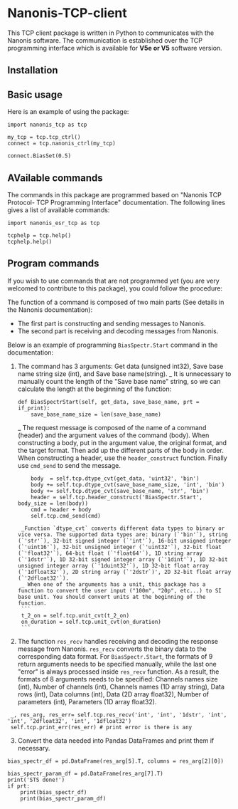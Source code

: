 # Nanonis-TCP-client
This TCP client package is written in Python to communicates with the Nanonis software. The communication is established over the TCP programming interface which is available for **V5e or V5** software version. 

## Installation

## Basic usage

Here is an example of using the package:

```
import nanonis_tcp as tcp

my_tcp = tcp.tcp_ctrl()
connect = tcp.nanonis_ctrl(my_tcp)

connect.BiasSet(0.5) 
```

## AVailable commands
The commands in this package are programmed based on "Nanonis TCP Protocol-
TCP Programming Interface" documentation. The following lines gives a list of available commands:
```
import nanonis_esr_tcp as tcp

tcphelp = tcp.help()
tcphelp.help()
```

## Program commands
If you wish to use commands that are not programmed yet (you are very welcomed to contribute to this package), you could follow the procedure:

The function of a command is composed of two main parts (See details in the Nanonis documentation):
* The first part is constructing and sending messages to Nanonis. 
* The second part is receiving and decoding messages from Nanonis.

Below is an example of programming `BiasSpectr.Start` command in the documentation:

1. The command has 3 arguments: Get data (unsigned int32), Save base name string size (int), and Save base name(string). 
    _ It is unnecessary to manually count the length of the "Save base name" string, so we can calculate the length at the beginning of the function:
    ```
    def BiasSpectrStart(self, get_data, save_base_name, prt = if_print):
        save_base_name_size = len(save_base_name)
    ```
    _ The request message is composed of the name of a command (header) and the argument values of the command (body). When constructing a body, put in the argument value, the original format, and the target format. Then add up the different parts of the body in order. When constructing a header, use the `header_construct` function. Finally use `cmd_send` to send the message.
    ```
        body  = self.tcp.dtype_cvt(get_data, 'uint32', 'bin')
        body += self.tcp.dtype_cvt(save_base_name_size, 'int', 'bin')
        body += self.tcp.dtype_cvt(save_base_name, 'str', 'bin')
        header = self.tcp.header_construct('BiasSpectr.Start', body_size = len(body))
        cmd = header + body
        self.tcp.cmd_send(cmd)
    ```
        _Function `dtype_cvt` converts different data types to binary or vice versa. The supported data types are: binary (`'bin'`), string (`'str'`), 32-bit signed integer (`'int'`), 16-bit unsigned integer (`'uint16'`), 32-bit unsigned integer (`'uint32'`), 32-bit float (`'float32'`), 64-bit float (`'float64'`), 1D string array (`'1dstr'`), 1D 32-bit signed integer array (`'1dint'`), 1D 32-bit unsigned integer array (`'1duint32'`), 1D 32-bit float array (`'1dfloat32'`), 2D string array (`'2dstr`)', 2D 32-bit float array (`'2dfloat32'`). 
        _ When one of the arguments has a unit, this package has a function to convert the user input ("100m", "20p", etc...) to SI base unit. You should convert units at the beginning of the function. 
        ```
        t_2_on = self.tcp.unit_cvt(t_2_on)
        on_duration = self.tcp.unit_cvt(on_duration)
        ```
2. The function `res_recv` handles receiving and decoding the response message from Nanonis. `res_recv` converts the binary data to the corresponding data format. For `BiasSpectr.Start`, the formats of 9 return arguments needs to be specified manually, while the last one "error" is always processed inside `res_recv` function. As a result, the formats of 8 arguments needs to be specified: Channels names size (int), Number of channels (int), Channels names (1D array string), Data rows (int), Data columns (int), Data (2D array float32), Number of parameters (int), Parameters (1D array float32). 
```
 _, res_arg, res_err= self.tcp.res_recv('int', 'int', '1dstr', 'int', 'int', '2dfloat32', 'int', '1dfloat32')
 self.tcp.print_err(res_err) # print error is there is any 
```

3. Convert the data needed into Pandas DataFrames and print them if necessary. 
```
bias_spectr_df = pd.DataFrame(res_arg[5].T, columns = res_arg[2][0])

bias_spectr_param_df = pd.DataFrame(res_arg[7].T)
print('STS done!')
if prt: 
    print(bias_spectr_df)
    print(bias_spectr_param_df)
```

